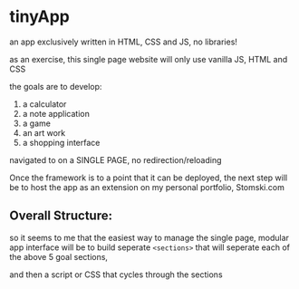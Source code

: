 # tinyApp

an app exclusively written in HTML, CSS and JS, no libraries!

as an exercise, this single page website will only use vanilla JS, HTML and CSS

the goals are to develop: 
1. a calculator
2. a note application
3. a game
4. an art work
5. a shopping interface

navigated to on a SINGLE PAGE, no redirection/reloading

Once the framework is to a point that it can be deployed,  the next step will be to host the app as an extension on my personal portfolio, Stomski.com


## Overall Structure:

so it seems to me that the easiest way to manage the single page, modular app interface will be to build seperate `<sections>` that will seperate each of the above 5 goal sections, 

and then a script or CSS that cycles through the sections

